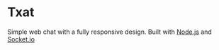 Txat
====

Simple web chat with a fully responsive design. Built with [Node.js](http://nodejs.org/) and [Socket.io](http://socket.io/)
